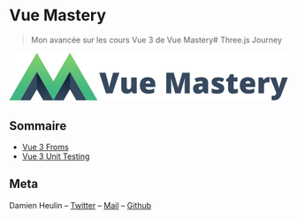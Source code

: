 # Vue Mastery
> Mon avancée sur les cours Vue 3 de Vue Mastery# Three.js Journey

![Vue Mastery logo](./docs/vuemastery.svg)

## Sommaire
* [Vue 3 Froms](./vue-3-forms)
* [Vue 3 Unit Testing](./vue-3-unit-testing)

## Meta
Damien Heulin – [Twitter](https://twitter.com/damien_hl) – [Mail](mailto:damienheulin87@gmail.com) – [Github](https://github.com/damien-hl)